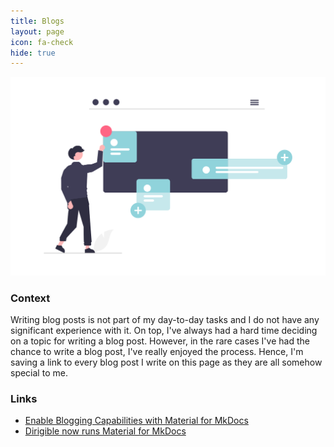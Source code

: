 ```yaml
---
title: Blogs
layout: page
icon: fa-check
hide: true
---
```


![Blogs Illustration](assets/images/undraw_add_information_j2wg.png)

### Context
Writing blog posts is not part of my day-to-day tasks and I do not have any significant experience with it. On top, I've always had a hard time deciding on a topic for writing a blog post. However, in the rare cases I've had the chance to write a blog post, I've really enjoyed the process. Hence, I'm saving a link to every blog post I write on this page as they are all somehow special to me.

### Links

- [Enable Blogging Capabilities with Material for MkDocs](https://www.dirigible.io/blogs/2021/11/2/material-blogging-capabilities/)
- [Dirigible now runs Material for MkDocs](https://www.dirigible.io/blogs/2021/11/1/dirigible-runs-material/)


<!-- ### [Grow As Tech Writer blog](grow-as-tech-writer-blog.html)
 I've also started my own blog as a way of challenging myself to go out of my comfort zone and do something I don't feel too confident about. It is already live and you can access it via the link above. Go check out the blogs I've already posted there.-->